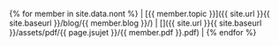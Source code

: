 {% for member in site.data.nont %} |    [{{ member.topic }}]({{ site.url }}{{ site.baseurl }}/blog/{{ member.blog }}/)    |     [<i class="fa-solid fa-file-pdf fa-2x"></i>]({{ site.url }}{{ site.baseurl }}/assets/pdf/{{ page.jsujet }}/{{ member.pdf }}.pdf) |
{% endfor %}
